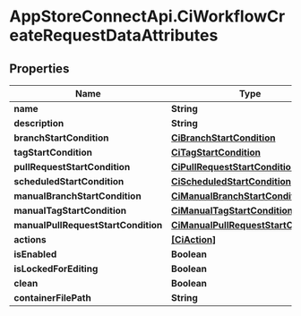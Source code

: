 # AppStoreConnectApi.CiWorkflowCreateRequestDataAttributes

## Properties

Name | Type | Description | Notes
------------ | ------------- | ------------- | -------------
**name** | **String** |  | 
**description** | **String** |  | 
**branchStartCondition** | [**CiBranchStartCondition**](CiBranchStartCondition.md) |  | [optional] 
**tagStartCondition** | [**CiTagStartCondition**](CiTagStartCondition.md) |  | [optional] 
**pullRequestStartCondition** | [**CiPullRequestStartCondition**](CiPullRequestStartCondition.md) |  | [optional] 
**scheduledStartCondition** | [**CiScheduledStartCondition**](CiScheduledStartCondition.md) |  | [optional] 
**manualBranchStartCondition** | [**CiManualBranchStartCondition**](CiManualBranchStartCondition.md) |  | [optional] 
**manualTagStartCondition** | [**CiManualTagStartCondition**](CiManualTagStartCondition.md) |  | [optional] 
**manualPullRequestStartCondition** | [**CiManualPullRequestStartCondition**](CiManualPullRequestStartCondition.md) |  | [optional] 
**actions** | [**[CiAction]**](CiAction.md) |  | 
**isEnabled** | **Boolean** |  | 
**isLockedForEditing** | **Boolean** |  | [optional] 
**clean** | **Boolean** |  | 
**containerFilePath** | **String** |  | 


